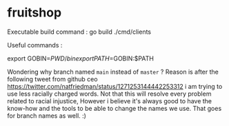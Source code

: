 # fruitshop

Executable build command : go build ./cmd/clients

Useful commands :

export GOBIN=$PWD/bin
export PATH=$GOBIN:$PATH

Wondering why branch named `main` instead of `master` ? Reason is after the following tweet from github ceo https://twitter.com/natfriedman/status/1271253144442253312 i am trying to use less racially charged words. Not that this will resolve every problem related to racial injustice,  However i believe it's always good to have the know-how and the tools to be able to change the names we use. That goes for branch names as well. :)